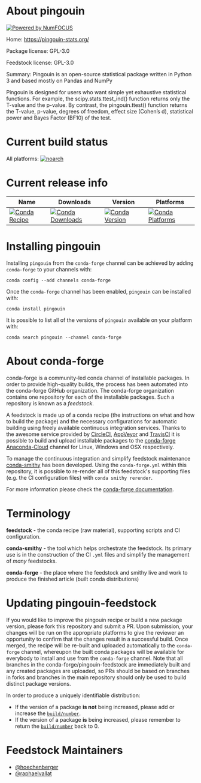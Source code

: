 About pingouin
==============

[![Powered by NumFOCUS](https://img.shields.io/badge/powered%20by-NumFOCUS-orange.svg?style=flat&colorA=E1523D&colorB=007D8A)](http://numfocus.org)

Home: https://pingouin-stats.org/

Package license: GPL-3.0

Feedstock license: GPL-3.0

Summary: Pingouin is an open-source statistical package written in Python 3 and based mostly on Pandas and NumPy

Pingouin is designed for users who want simple yet exhaustive statistical functions.
For example, the scipy.stats.ttest_ind() function returns only the T-value and the p-value.
By contrast, the pingouin.ttest() function returns the T-value, p-value, degrees of freedom,
effect size (Cohen’s d), statistical power and Bayes Factor (BF10) of the test.


Current build status
====================

All platforms:
[![noarch](https://img.shields.io/circleci/project/github/conda-forge/pingouin-feedstock/master.svg?label=noarch)](https://circleci.com/gh/conda-forge/pingouin-feedstock)

Current release info
====================

| Name | Downloads | Version | Platforms |
| --- | --- | --- | --- |
| [![Conda Recipe](https://img.shields.io/badge/recipe-pingouin-green.svg)](https://anaconda.org/conda-forge/pingouin) | [![Conda Downloads](https://img.shields.io/conda/dn/conda-forge/pingouin.svg)](https://anaconda.org/conda-forge/pingouin) | [![Conda Version](https://img.shields.io/conda/vn/conda-forge/pingouin.svg)](https://anaconda.org/conda-forge/pingouin) | [![Conda Platforms](https://img.shields.io/conda/pn/conda-forge/pingouin.svg)](https://anaconda.org/conda-forge/pingouin) |

Installing pingouin
===================

Installing `pingouin` from the `conda-forge` channel can be achieved by adding `conda-forge` to your channels with:

```
conda config --add channels conda-forge
```

Once the `conda-forge` channel has been enabled, `pingouin` can be installed with:

```
conda install pingouin
```

It is possible to list all of the versions of `pingouin` available on your platform with:

```
conda search pingouin --channel conda-forge
```


About conda-forge
=================

conda-forge is a community-led conda channel of installable packages.
In order to provide high-quality builds, the process has been automated into the
conda-forge GitHub organization. The conda-forge organization contains one repository
for each of the installable packages. Such a repository is known as a *feedstock*.

A feedstock is made up of a conda recipe (the instructions on what and how to build
the package) and the necessary configurations for automatic building using freely
available continuous integration services. Thanks to the awesome service provided by
[CircleCI](https://circleci.com/), [AppVeyor](https://www.appveyor.com/)
and [TravisCI](https://travis-ci.org/) it is possible to build and upload installable
packages to the [conda-forge](https://anaconda.org/conda-forge)
[Anaconda-Cloud](https://anaconda.org/) channel for Linux, Windows and OSX respectively.

To manage the continuous integration and simplify feedstock maintenance
[conda-smithy](https://github.com/conda-forge/conda-smithy) has been developed.
Using the ``conda-forge.yml`` within this repository, it is possible to re-render all of
this feedstock's supporting files (e.g. the CI configuration files) with ``conda smithy rerender``.

For more information please check the [conda-forge documentation](https://conda-forge.org/docs/).

Terminology
===========

**feedstock** - the conda recipe (raw material), supporting scripts and CI configuration.

**conda-smithy** - the tool which helps orchestrate the feedstock.
                   Its primary use is in the construction of the CI ``.yml`` files
                   and simplify the management of *many* feedstocks.

**conda-forge** - the place where the feedstock and smithy live and work to
                  produce the finished article (built conda distributions)


Updating pingouin-feedstock
===========================

If you would like to improve the pingouin recipe or build a new
package version, please fork this repository and submit a PR. Upon submission,
your changes will be run on the appropriate platforms to give the reviewer an
opportunity to confirm that the changes result in a successful build. Once
merged, the recipe will be re-built and uploaded automatically to the
`conda-forge` channel, whereupon the built conda packages will be available for
everybody to install and use from the `conda-forge` channel.
Note that all branches in the conda-forge/pingouin-feedstock are
immediately built and any created packages are uploaded, so PRs should be based
on branches in forks and branches in the main repository should only be used to
build distinct package versions.

In order to produce a uniquely identifiable distribution:
 * If the version of a package **is not** being increased, please add or increase
   the [``build/number``](https://conda.io/docs/user-guide/tasks/build-packages/define-metadata.html#build-number-and-string).
 * If the version of a package **is** being increased, please remember to return
   the [``build/number``](https://conda.io/docs/user-guide/tasks/build-packages/define-metadata.html#build-number-and-string)
   back to 0.

Feedstock Maintainers
=====================

* [@hoechenberger](https://github.com/hoechenberger/)
* [@raphaelvallat](https://github.com/raphaelvallat/)

